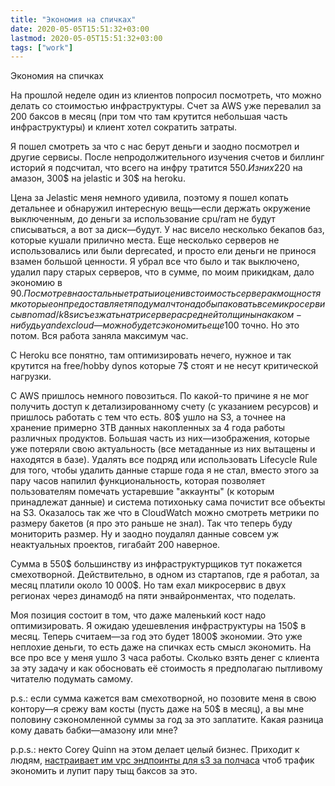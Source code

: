 ```yaml
---
title: "Экономия на спичках"
date: 2020-05-05T15:51:32+03:00
lastmod: 2020-05-05T15:51:32+03:00
tags: ["work"]
---
```


Экономия на спичках

На прошлой неделе один из клиентов попросил посмотреть, что можно делать со стоимостью инфраструктуры. Счет за AWS уже перевалил за 200 баксов в месяц (при том что там крутится небольшая часть инфраструктуры) и клиент хотел сократить затраты.

Я пошел смотреть за что с нас берут деньги и заодно посмотрел и другие сервисы. После непродолжительного изучения счетов и биллинг историй я подсчитал, что всего на инфру тратится 550$. Из них 220$ на амазон, 300$ на jelastic и 30$ на heroku. 

Цена за Jelastic меня немного удивила, поэтому я пошел копать детальнее и обнаружил интересную вещь—если держать окружение выключенным, до деньги за использование cpu/ram не будут списываться, а вот за диск—будут. У нас висело несколько бекапов баз, которые кушали прилично места. Еще несколько серверов не использовались или были deprecated, и просто ели деньги не принося взамен большой ценности. Я убрал все что было и так выключено, удалил пару старых серверов, что в сумме, по моим прикидкам, дало экономию в 90$. Посмотрев на остальные траты и оценив стоимость сервера к мощностям которые он предоставляет я подумал что надо бы паковать все микросервисы в nomad/k8s и съезжать на три сервера средней толщины на каком-нибудь yandex cloud — можно будет сэкономить еще 100$ точно. Но это потом. Вся работа заняла максимум час.

С Heroku все понятно, там оптимизировать нечего, нужное и так крутится на free/hobby dynos которые 7$ стоят и не несут критической нагрузки.

С AWS пришлось немного повозиться. По какой-то причине я не мог получить доступ к детализированному счету (с указанием ресурсов) и пришлось работать с тем что есть. 80$ ушло на S3, а точнее на хранение примерно 3TB данных накопленных за 4 года работы различных продуктов. Большая часть из них—изображения, которые уже потеряли свою актуальность (все метаданные из них вытащены и находятся в базе). Удалять все подряд или использовать Lifecycle Rule для того, чтобы удалить данные старше года я не стал, вместо этого за пару часов напилил функциональность, которая позволяет пользователям помечать устаревшие "аккаунты" (к которым принадлежат данные) и система потихоньку сама почистит все объекты на S3. Оказалось так же что в CloudWatch можно смотреть метрики по размеру бакетов (я про это раньше не знал). Так что теперь буду мониторить размер. Ну и заодно поудалял данные совсем уж неактуальных проектов, гигабайт 200 наверное.

Сумма в 550$ большинству из инфраструктурщиков тут покажется смехотворной. Действительно, в одном из стартапов, где я работал, за месяц платили около 10 000$. Но там ехал микросервис в двух регионах через динамодб на пяти энвайронментах, что поделать.

Моя позиция состоит в том, что даже маленький кост надо оптимизировать. Я ожидаю удешевления инфраструктуры на 150$ в месяц. Теперь считаем—за год это будет 1800$ экономии. Это уже неплохие деньги, то есть даже на спичках есть смысл экономить. На все про все у меня ушло 3 часа работы. Сколько взять денег с клиента за эту задачу и как обосновать её стоимость я предполагаю пытливому читателю подумать самому.

p.s.: если сумма кажется вам смехотворной, но позовите меня в свою контору—я срежу вам косты (пусть даже на 50$ в месяц), а вы мне половину сэкономленной суммы за год за это заплатите. Какая разница кому давать бабки—амазону или мне?

p.p.s.: некто Corey Quinn на этом делает целый бизнес. Приходит к людям, [настраивает им vpc эндпоинты для s3 за полчаса](https://www.lastweekinaws.com/blog/an-aws-bill-analysis-changelogs-md/) чтоб трафик экономить и лупит пару тыщ баксов за это. 
